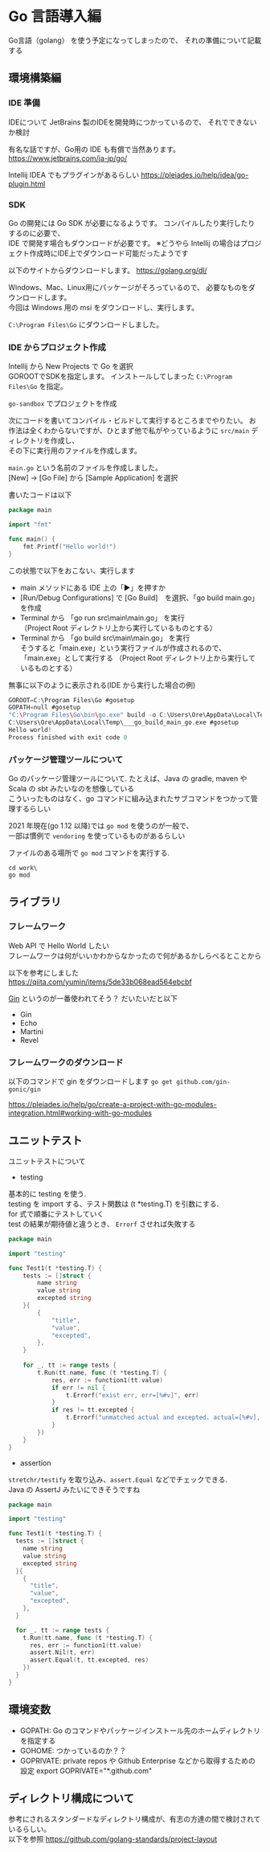 # Go 言語導入編

Go言語（golang） を使う予定になってしまったので、
それの準備について記載する

## 環境構築編
### IDE 準備

IDEについて
JetBrains 製のIDEを開発時につかっているので、
それでできないか検討

有名な話ですが、Go用の IDE も有償で当然あります。
https://www.jetbrains.com/ja-jp/go/

Intellij IDEA でもプラグインがあるらしい
https://pleiades.io/help/idea/go-plugin.html

### SDK

Go の開発には Go SDK が必要になるようです。
コンパイルしたり実行したりするのに必要で、  
IDE で開発す場合もダウンロードが必要です。
※どうやら Intellij の場合はプロジェクト作成時にIDE上でダウンロード可能だったようです

以下のサイトからダウンロードします。
https://golang.org/dl/

Windows、Mac、Linux用にパッケージがそろっているので、
必要なものをダウンロードします。  
今回は Windows 用の msi をダウンロードし、実行します。

`C:\Program Files\Go` にダウンロードしました。

### IDE からプロジェクト作成

Intellij から New Projects で Go を選択  
GOROOTでSDKを指定します。
インストールしてしまった `C:\Program Files\Go` を指定。

`go-sandbox` でプロジェクトを作成

次にコードを書いてコンパイル・ビルドして実行するところまでやりたい。
お作法は全くわからないですが、ひとまず他で私がやっているように `src/main` ディレクトリを作成し、  
その下に実行用のファイルを作成します。  

`main.go` という名前のファイルを作成しました。  
[New] -> [Go File] から [Sample Application] を選択  

書いたコードは以下
```go
package main

import "fmt"

func main() {
	fmt.Printf("Hello world!")
}
```

この状態で以下をおこない、実行します
- main メソッドにある IDE 上の「▶」を押すか
- [Run/Debug Configurations] で [Go Build]　を選択、「go build main.go」 を作成
- Terminal から 「go run src\main\main.go」 を実行   
  （Project Root ディレクトリ上から実行しているものとする）
- Terminal から 「go build src\main\main.go」 を実行  
  そうすると「main.exe」という実行ファイルが作成されるので、「main.exe」として実行する
  （Project Root ディレクトリ上から実行しているものとする）

無事に以下のように表示される(IDE から実行した場合の例)
```go
GOROOT=C:\Program Files\Go #gosetup
GOPATH=null #gosetup
"C:\Program Files\Go\bin\go.exe" build -o C:\Users\Ore\AppData\Local\Temp\___go_build_main_go.exe C:/Users/Ore/work/go/go-sandbox/src/main/main.go #gosetup
C:\Users\Ore\AppData\Local\Temp\___go_build_main_go.exe #gosetup
Hello world!
Process finished with exit code 0
```

### パッケージ管理ツールについて

Go のパッケージ管理ツールについて.
たとえば、Java の gradle, maven や Scala の sbt みたいなのを想像している  
こういったものはなく、go コマンドに組み込まれたサブコマンドをつかって管理するらしい  

2021 年現在(go 1.12 以降)では `go mod` を使うのが一般で、  
一部は慣例で `vendoring` を使っているものがあるらしい

ファイルのある場所で `go mod` コマンドを実行する.  
```shell
cd work\
go mod
```

## ライブラリ
### フレームワーク

Web API で Hello World したい  
フレームワークは何がいいかわからなかったので何があるかしらべるとことから

以下を参考にしました
https://qiita.com/yumin/items/5de33b068ead564ebcbf

[Gin](https://github.com/gin-gonic/gin) というのが一番使われてそう？
だいたいだと以下
- Gin
- Echo
- Martini
- Revel

### フレームワークのダウンロード

以下のコマンドで gin をダウンロードします
`go get github.com/gin-gonic/gin`

https://pleiades.io/help/go/create-a-project-with-go-modules-integration.html#working-with-go-modules

## ユニットテスト

ユニットテストについて

- testing

基本的に testing を使う.  
testing を import する、テスト関数は (t *testing.T) を引数にする.  
for 式で順番にテストしていく  
test の結果が期待値と違うとき、 `Errorf` させれば失敗する  

```go
package main

import "testing"

func Test1(t *testing.T) {
	tests := []struct {
		name string
		value string
		excepted string
    }{
        {
            "title",
            "value",
            "excepted",
        },
    }
    
    for _, tt := range tests {
        t.Run(tt.name, func (t *testing.T) {
            res, err := function1(tt.value)
            if err != nil {
                t.Errorf("exist err, err=[%#v]", err)
            }
            if res != tt.excepted {
                t.Errorf("unmatched actual and excepted. actual=[%#v], excepted=[%#v]", res, tt.excepted)
            }
        })
    }
}
```

- assertion

`stretchr/testify` を取り込み、`assert.Equal` などでチェックできる.  
Java の AssertJ みたいにできそうですね  

```go
package main

import "testing"

func Test1(t *testing.T) {
  tests := []struct {
    name string
    value string
    excepted string
  }{
    {
      "title",
      "value",
      "excepted",
    },
  }

  for _, tt := range tests {
    t.Run(tt.name, func (t *testing.T) {
      res, err := function1(tt.value)
      assert.Nil(t, err)
      assert.Equal(t, tt.excepted, res)
    })
  }	  
}
```

## 環境変数

- GOPATH: Go のコマンドやパッケージインストール先のホームディレクトリを指定する
- GOHOME: つかっているのか？？
- GOPRIVATE: private repos や Github Enterprise などから取得するための設定
  export GOPRIVATE="*.github.com"

## ディレクトリ構成について

参考にされるスタンダードなディレクトリ構成が、有志の方達の間で検討されているらしい。  
以下を参照
https://github.com/golang-standards/project-layout
